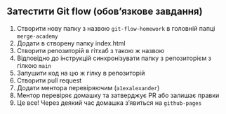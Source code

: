 ## Затестити Git flow (обов’язкове завдання)

1. Створити нову папку з назвою `git-flow-homework` в головній папці `merge-academy`
2. Додати в створену папку index.html
3. Створити репозиторій в гітхаб з такою ж назвою
4. Відповідно до інструкцій синхронізувати папку з репозиторієм з гілкою `main`
9. Запушити код на цю ж гілку в репозиторій
10. Cтворити pull request
11. Додати ментора перевіряючим (`a1exalexander`)
12. Ментор перевіряє домашку та затверджує PR або залишає правки
13. Це все! Через деякий час домашка з’явиться на `github-pages`
